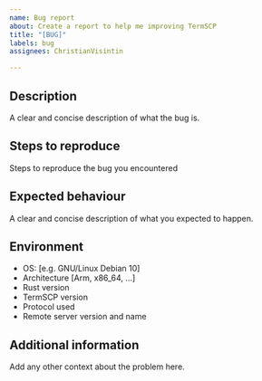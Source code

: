 ```yaml
---
name: Bug report
about: Create a report to help me improving TermSCP
title: "[BUG]"
labels: bug
assignees: ChristianVisintin

---
```


## Description

A clear and concise description of what the bug is.

## Steps to reproduce

Steps to reproduce the bug you encountered

## Expected behaviour

A clear and concise description of what you expected to happen.

## Environment

- OS: [e.g. GNU/Linux Debian 10]
- Architecture [Arm, x86_64, ...]
- Rust version
- TermSCP version
- Protocol used
- Remote server version and name

## Additional information

Add any other context about the problem here.
